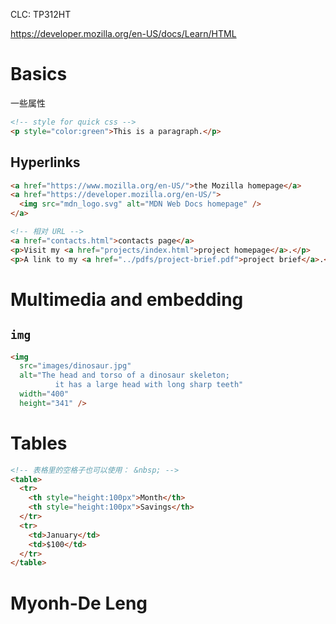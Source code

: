 CLC: TP312HT

https://developer.mozilla.org/en-US/docs/Learn/HTML

# Basics

一些属性

```html
<!-- style for quick css -->
<p style="color:green">This is a paragraph.</p>
```

## Hyperlinks

```html
<a href="https://www.mozilla.org/en-US/">the Mozilla homepage</a>
<a href="https://developer.mozilla.org/en-US/">
  <img src="mdn_logo.svg" alt="MDN Web Docs homepage" />
</a>

<!-- 相对 URL -->
<a href="contacts.html">contacts page</a>
<p>Visit my <a href="projects/index.html">project homepage</a>.</p>
<p>A link to my <a href="../pdfs/project-brief.pdf">project brief</a>.</p>
```

# Multimedia and embedding

## `img`

```html
<img
  src="images/dinosaur.jpg"
  alt="The head and torso of a dinosaur skeleton;
          it has a large head with long sharp teeth"
  width="400"
  height="341" />
```

# Tables

```html
<!-- 表格里的空格子也可以使用： &nbsp; -->
<table>
  <tr>
    <th style="height:100px">Month</th>
    <th style="height:100px">Savings</th>
  </tr>
  <tr>
    <td>January</td>
    <td>$100</td>
  </tr>
</table>
```

# Myonh-De Leng